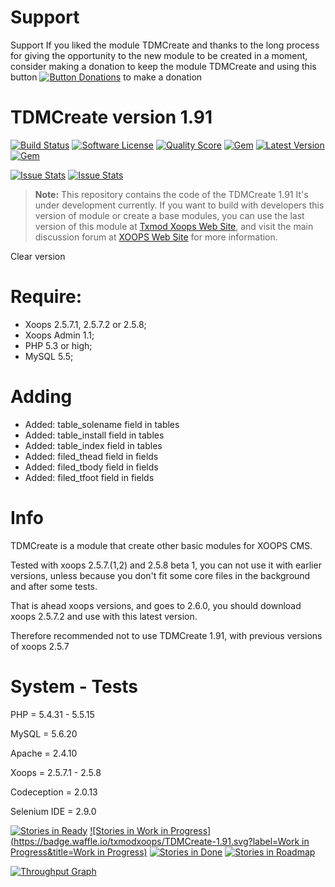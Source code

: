 # Support

Support
If you liked the module TDMCreate and thanks to the long process for giving the opportunity to the new module to be created in a moment, consider making a donation to keep the module TDMCreate and using this button <a href="http://www.txmodxoops.org/modules/xdonations/index.php" title="Button Donations" target="_blank"><img src="https://www.paypal.com/en_US/i/btn/btn_donate_LG.gif" alt="Button Donations" /></a> to make a donation

# TDMCreate version 1.91

[![Build Status](https://scrutinizer-ci.com/g/txmodxoops/TDMCreate-1.91/badges/build.png?b=master)](https://travis-ci.org/txmodxoops/TDMCreate-1.91)
[![Software License](https://img.shields.io/badge/license-GPL-brightgreen.svg?style=flat)](docs/license.txt)
[![Quality Score](https://img.shields.io/scrutinizer/g/txmodxoops/TDMCreate-1.91.svg?style=flat)](https://scrutinizer-ci.com/g/txmodxoops/TDMCreate-1.91)
[![Gem](https://img.shields.io/gem/dt/rails.svg)](txmodxoops/tdmcreate-1.91)
[![Latest Version](https://img.shields.io/github/release/txmodxoops/TDMCreate-1.91.svg?style=flat)](https://github.com/txmodxoops/TDMCreate-1.91/releases/latest)
[![Gem](https://img.shields.io/gem/dv/rails/stable.svg)](https://github.com/txmodxoops/tdmcreate-1.91)

<p>
<a href="http://issuestats.com/github/txmodxoops/TDMCreate-1.91"><img alt="Issue Stats" src="http://issuestats.com/github/txmodxoops/TDMCreate-1.91/badge/pr?style=flat"></a>
<a href="http://issuestats.com/github/txmodxoops/TDMCreate-1.91"><img alt="Issue Stats" src="http://issuestats.com/github/txmodxoops/TDMCreate-1.91/badge/issue?style=flat"></a>
<!--[![Github Releases (by Release)](https://img.shields.io/badge/TDMCreate%201.91-alpha%203.2-green.svg)](https://github.com/txmodxoops/TDMCreate-1.91/tree/alpha-3-2)-->
</p>

> **Note:** This repository contains the code of the TDMCreate 1.91
It's under development currently. If you want to build with developers this version of module or create a base modules, you can use the last version of this module at [Txmod Xoops Web Site](http://www.txmodxoops.org), and visit the main discussion forum at [XOOPS Web Site](http://xoops.org/modules/newbb/viewtopic.php?topic_id=76746) for more information.

Clear version

# Require:
- Xoops 2.5.7.1, 2.5.7.2 or 2.5.8;
- Xoops Admin 1.1;
- PHP 5.3 or high;
- MySQL 5.5;

# Adding
 - Added: table_solename field in tables
 - Added: table_install field in tables
 - Added: table_index field in tables
 - Added: filed_thead field in fields
 - Added: filed_tbody field in fields
 - Added: filed_tfoot field in fields

# Info
TDMCreate is a module that create other basic modules for XOOPS CMS.

Tested with xoops 2.5.7.(1,2) and 2.5.8 beta 1, you can not use it with earlier versions, unless because you don't fit some core files in the background and after some tests.

That is ahead xoops versions, and goes to 2.6.0, you should download xoops 2.5.7.2 and use with this latest version.

Therefore recommended not to use TDMCreate 1.91, with previous versions of xoops 2.5.7

# System - Tests 
PHP = 5.4.31 - 5.5.15

MySQL = 5.6.20

Apache = 2.4.10

Xoops = 2.5.7.1 - 2.5.8

Codeception = 2.0.13

Selenium IDE = 2.9.0

[![Stories in Ready](https://badge.waffle.io/txmodxoops/TDMCreate-1.91.svg?label=ready&title=Ready)](http://waffle.io/txmodxoops/TDMCreate-1.91)
[![Stories in Work in Progress](https://badge.waffle.io/txmodxoops/TDMCreate-1.91.svg?label=Work in Progress&title=Work in Progress)](http://waffle.io/txmodxoops/TDMCreate-1.91)
[![Stories in Done](https://badge.waffle.io/txmodxoops/TDMCreate-1.91.svg?label=done&title=Done)](http://waffle.io/txmodxoops/TDMCreate-1.91)
[![Stories in Roadmap](https://badge.waffle.io/txmodxoops/TDMCreate-1.91.svg?label=roadmap&title=Roadmap)](http://waffle.io/txmodxoops/TDMCreate-1.91)

[![Throughput Graph](https://graphs.waffle.io/txmodxoops/TDMCreate-1.91/throughput.svg)](https://waffle.io/txmodxoops/TDMCreate-1.91/metrics)
